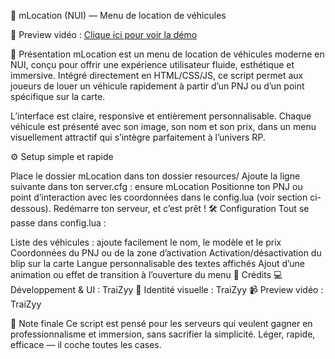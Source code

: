 🚗 mLocation (NUI) — Menu de location de véhicules

🎥 Preview vidéo : [Clique ici pour voir la démo](https://youtu.be/i47xHUEsvtU?si=A8bHS_OzlbGPGLO8)

🌟 Présentation mLocation est un menu de location de véhicules moderne en NUI, conçu pour offrir une expérience utilisateur fluide, esthétique et immersive. Intégré directement en HTML/CSS/JS, ce script permet aux joueurs de louer un véhicule rapidement à partir d’un PNJ ou d’un point spécifique sur la carte.

L’interface est claire, responsive et entièrement personnalisable. Chaque véhicule est présenté avec son image, son nom et son prix, dans un menu visuellement attractif qui s’intègre parfaitement à l’univers RP.

⚙️ Setup simple et rapide

Place le dossier mLocation dans ton dossier resources/
Ajoute la ligne suivante dans ton server.cfg : ensure mLocation
Positionne ton PNJ ou point d’interaction avec les coordonnées dans le config.lua (voir section ci-dessous).
Redémarre ton serveur, et c’est prêt !
🛠️ Configuration Tout se passe dans config.lua :

Liste des véhicules : ajoute facilement le nom, le modèle et le prix
Coordonnées du PNJ ou de la zone d’activation
Activation/désactivation du blip sur la carte
Langue personnalisable des textes affichés
Ajout d’une animation ou effet de transition à l’ouverture du menu
👥 Crédits 💻 Développement & UI : TraiZyy 🎨 Identité visuelle : TraiZyy 📹 Preview vidéo : TraiZyy

📌 Note finale Ce script est pensé pour les serveurs qui veulent gagner en professionnalisme et immersion, sans sacrifier la simplicité. Léger, rapide, efficace — il coche toutes les cases.
